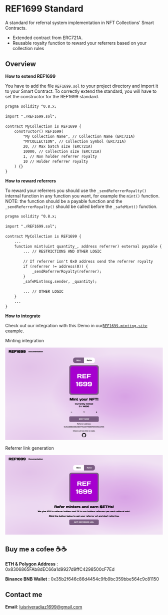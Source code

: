 # REF1699 Standard

A standard for referral system implementation in NFT Collections' Smart Contracts.
- Extended contract from ERC721A.
- Reusable royalty function to reward your referrers based on your collection rules

## Overview
**How to extend REF1699**

You have to add the file `REF1699.sol` to your project directory and import it to your Smart Contract. To correctly extend the standard, you will have to set the constructor for the REF1699 standard.

    pragma solidity ^0.8.x;
    
    import "./REF1699.sol";
    
    contract MyCollection is REF1699 {
	    constructor() REF1699(
			"My Collection Name", // Collection Name (ERC721A)
			"MYCOLLECTION", // Collection Symbol (ERC721A)
			20, // Max batch size (ERC721A)
			10000, // Collection size (ERC721A)
			1, // Non holder referrer royalty 
			10 // Holder referrer royalty
		) {}
    }

**How to reward referrers**

To reward your referrers you should use the `_sendReferrerRoyalty()` internal function in any function you want, for example the `mint()` function. NOTE: the function should be a payable function and the `_sendReferrerRoyalty()` should be called before the `_safeMint()` function.

    pragma solidity ^0.8.x;
    
    import "./REF1699.sol";
    
    contract MyCollection is REF1699 {
	    ...
	    function mint(uint quantity_, address referrer) external payable {
		    ... // RESTRICTIONS AND OTHER LOGIC
		    
		    // If referrer isn't 0x0 address send the referrer royalty
		    if (referrer != address(0)) {
			    _sendReferrerRoyalty(referrer);
			}
			_safeMint(msg.sender, _quantity);
			
		    ... // OTHER LOGIC
	    }
	    ...
    }

**How to integrate**

Check out our integration with this Demo in our[`REF1699-minting-site`](https://github.com/LuisRivera1699/REF1699-minting-site) example.

Minting integration

![Referrer minting](https://raw.githubusercontent.com/LuisRivera1699/REF1699-minting-site/main/public/mint.png)

Referrer link generation

![Get referrer link](https://raw.githubusercontent.com/LuisRivera1699/REF1699-minting-site/main/public/refer.png)

## Buy me a cofee ☕☕
**ETH & Polygon Address** : 
0x8306865FAb8dEC66a1d9927d9ffC4298500cF7Ed

**Binance BNB Wallet** : 
0x35b2f646c86d4454c9fb9bc359bbe564c9c81150
## Contact me
**Email**: luisriveradiaz1699@gmail.com
